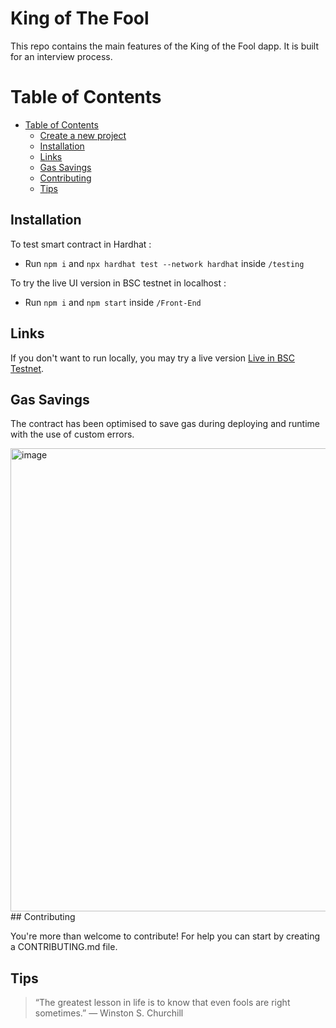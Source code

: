 # King of The Fool

This repo contains the main features of the King of the Fool dapp.
It is built for an interview process.

# Table of Contents

- [Table of Contents](#table-of-contents)
  - [Create a new project](#Create-a-new-project)
  - [Installation](#Installation)
  - [Links](#Links)
  - [Gas Savings](#Gas-Savings)
  - [Contributing](#Contributing)
  - [Tips](#Tips)


## Installation

To test smart contract in Hardhat :

- Run `npm i` and `npx hardhat test --network hardhat`
  inside `/testing` <br/>

To try the live UI version in BSC testnet in localhost :<br/>

- Run `npm i` and `npm start` inside `/Front-End`

## Links

If you don't want to run locally, you may try a live version [Live in BSC Testnet](https://main--spectacular-rolypoly-086e84.netlify.app/).

## Gas Savings
The contract has been optimised to save gas during deploying and runtime with the use of custom errors.

<img width="741" alt="image" src="https://user-images.githubusercontent.com/37511853/220705142-810b9473-b17e-4573-9ba7-9cc94d8920c1.png">
## Contributing

You're more than welcome to contribute! For help you can start by creating a CONTRIBUTING.md file.

## Tips

> “The greatest lesson in life is to know that even fools are right sometimes.”
> ― Winston S. Churchill

